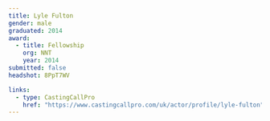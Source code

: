 ```yaml
---
title: Lyle Fulton
gender: male
graduated: 2014
award: 
  - title: Fellowship
    org: NNT
    year: 2014
submitted: false
headshot: 8PpT7WV

links:
  - type: CastingCallPro
    href: "https://www.castingcallpro.com/uk/actor/profile/lyle-fulton"
---
```



